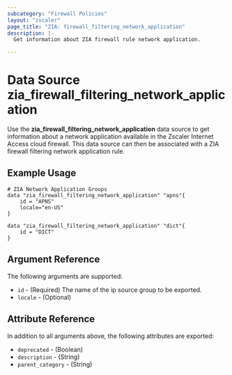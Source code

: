 ```yaml
---
subcategory: "Firewall Policies"
layout: "zscaler"
page_title: "ZIA: firewall_filtering_network_application"
description: |-
  Get information about ZIA firewall rule network application.

---
```


# Data Source zia_firewall_filtering_network_application

Use the **zia_firewall_filtering_network_application** data source to get information about a network application available in the Zscaler Internet Access cloud firewall. This data source can then be associated with a ZIA firewall filtering network application rule.

## Example Usage

```hcl
# ZIA Network Application Groups
data "zia_firewall_filtering_network_application" "apns"{
    id = "APNS"
    locale="en-US"
}
```

```hcl
data "zia_firewall_filtering_network_application" "dict"{
    id = "DICT"
}
```

## Argument Reference

The following arguments are supported:

* `id` - (Required) The name of the ip source group to be exported.
* `locale` - (Optional)

## Attribute Reference

In addition to all arguments above, the following attributes are exported:

* `deprecated` - (Boolean)
* `description` - (String)
* `parent_category` - (String)

